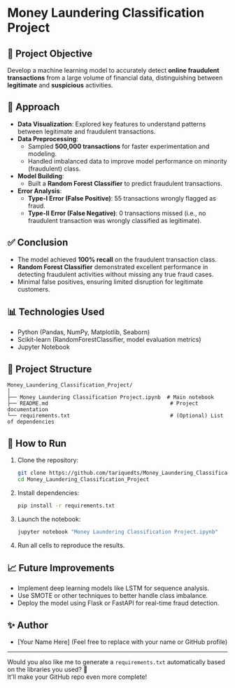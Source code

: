 # Money Laundering Classification Project

## 📌 Project Objective

Develop a machine learning model to accurately detect **online fraudulent transactions** from a large volume of financial data, distinguishing between **legitimate** and **suspicious** activities.

## 🧠 Approach

- **Data Visualization**: Explored key features to understand patterns between legitimate and fraudulent transactions.
- **Data Preprocessing**: 
  - Sampled **500,000 transactions** for faster experimentation and modeling.
  - Handled imbalanced data to improve model performance on minority (fraudulent) class.
- **Model Building**:
  - Built a **Random Forest Classifier** to predict fraudulent transactions.
- **Error Analysis**:
  - **Type-I Error (False Positive)**: 55 transactions wrongly flagged as fraud.
  - **Type-II Error (False Negative)**: 0 transactions missed (i.e., no fraudulent transaction was wrongly classified as legitimate).

## ✅ Conclusion

- The model achieved **100% recall** on the fraudulent transaction class.
- **Random Forest Classifier** demonstrated excellent performance in detecting fraudulent activities without missing any true fraud cases.
- Minimal false positives, ensuring limited disruption for legitimate customers.

## 📊 Technologies Used

- Python (Pandas, NumPy, Matplotlib, Seaborn)
- Scikit-learn (RandomForestClassifier, model evaluation metrics)
- Jupyter Notebook

## 📂 Project Structure

```plaintext
Money_Laundering_Classification_Project/
│
├── Money Laundering Classification Project.ipynb  # Main notebook
├── README.md                                       # Project documentation
└── requirements.txt                                # (Optional) List of dependencies
```

## 🚀 How to Run

1. Clone the repository:

   ```bash
   git clone https://github.com/tariquedts/Money_Laundering_Classification_Project.git
   cd Money_Laundering_Classification_Project
   ```

2. Install dependencies:

   ```bash
   pip install -r requirements.txt
   ```

3. Launch the notebook:

   ```bash
   jupyter notebook "Money Laundering Classification Project.ipynb"
   ```

4. Run all cells to reproduce the results.

## 📈 Future Improvements

- Implement deep learning models like LSTM for sequence analysis.
- Use SMOTE or other techniques to better handle class imbalance.
- Deploy the model using Flask or FastAPI for real-time fraud detection.

## ✨ Author

- [Your Name Here] (Feel free to replace with your name or GitHub profile)

---

Would you also like me to generate a `requirements.txt` automatically based on the libraries you used? 🚀  
It'll make your GitHub repo even more complete!